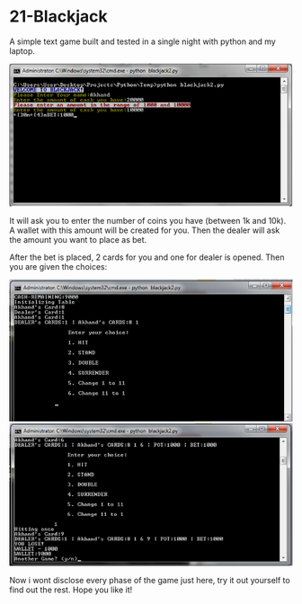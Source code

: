 # 21-Blackjack
A simple text game built and tested in a single night with python and my laptop.

![First ScreenShot](https://raw.githubusercontent.com/Contrevien/python-blackjack/master/screenshots/blackjack2.png)

It will ask you to enter the number of coins you have (between 1k and 10k). A wallet with this amount will be created for you. Then the dealer will ask the amount you want to place as bet.

After the bet is placed, 2 cards for you and one for dealer is opened. Then you are given the choices:

![Second ScreenShot](https://raw.githubusercontent.com/Contrevien/python-blackjack/master/screenshots/blackjack1.png)
![Third ScreenShot](https://raw.githubusercontent.com/Contrevien/python-blackjack/master/screenshots/blackjack3.png)

Now i wont disclose every phase of the game just here, try it out yourself to find out the rest. Hope you like it!

